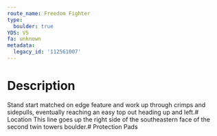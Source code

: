 ```yaml
---
route_name: Freedom Fighter
type:
  boulder: true
YDS: V5
fa: unknown
metadata:
  legacy_id: '112561007'
---
```

# Description
Stand start matched on edge feature and work up  through crimps and sidepulls, eventually reaching an easy top out heading up and left.# Location
This line goes up the right side of the southeastern face of the second twin towers boulder.# Protection
Pads